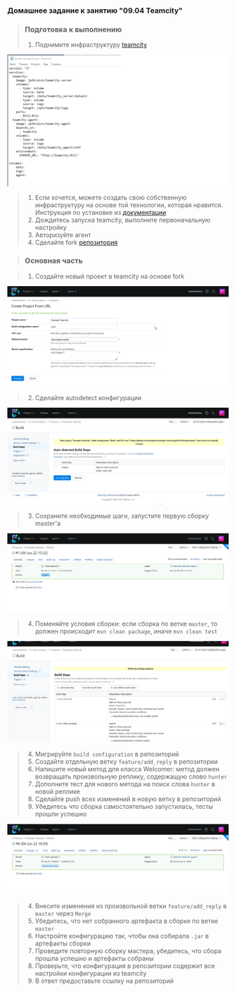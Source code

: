 ### Домашнее задание к занятию "09.04 Teamcity"

> ### Подготовка к выполнению
>
> 1. Поднимите инфраструктуру [teamcity](https://github.com/netology-code/mnt-homeworks/blob/master/09-ci-04-teamcity/teamcity/docker-compose.yml)

![Teamcity_0.png](https://github.com/tsteplova/devops-netology/blob/fix/Teamcity_0.png?raw=true)

> 1. Если хочется, можете создать свою собственную инфраструктуру на  основе той технологии, которая нравится. Инструкция по установке из [документации](https://www.jetbrains.com/help/teamcity/installing-and-configuring-the-teamcity-server.html)
> 2. Дождитесь запуска teamcity, выполните первоначальную настройку
> 3. Авторизуйте агент
> 4. Сделайте fork [репозитория](https://github.com/aragastmatb/example-teamcity)

> ### Основная часть

>1. Создайте новый проект в teamcity на основе fork

![Teamcity_1.png](https://github.com/tsteplova/devops-netology/blob/fix/Teamcity_1.png?raw=true)

>2. Сделайте autodetect конфигурации

![Teamcity_2.png](https://github.com/tsteplova/devops-netology/blob/fix/Teamcity_2.png?raw=true)

>3. Сохраните необходимые шаги, запустите первую сборку master'a

![Teamcity_3.png](https://github.com/tsteplova/devops-netology/blob/fix/Teamcity_3.png?raw=true)

> 4. Поменяйте условия сборки: если сборка по ветке `master`, то должен происходит `mvn clean package`, иначе `mvn clean test`

![Teamcity_4.png](https://github.com/tsteplova/devops-netology/blob/fix/Teamcity_4.png?raw=true)

> 4. Мигрируйте `build configuration` в репозиторий
>5. Создайте отдельную ветку `feature/add_reply` в репозитории
> 6. Напишите новый метод для класса Welcomer: метод должен возвращать произвольную реплику, содержащую слово `hunter`
>7. Дополните тест для нового метода на поиск слова `hunter` в новой реплике
> 8. Сделайте push всех изменений в новую ветку в репозиторий
>9. Убедитесь что сборка самостоятельно запустилась, тесты прошли успешно

![Teamcity_5.png](https://github.com/tsteplova/devops-netology/blob/fix/Teamcity_5.png?raw=true)

> 4. Внесите изменения из произвольной ветки `feature/add_reply` в `master` через `Merge`
>5. Убедитесь, что нет собранного артефакта в сборке по ветке `master`
> 6. Настройте конфигурацию так, чтобы она собирала `.jar` в артефакты сборки
>7. Проведите повторную сборку мастера, убедитесь, что сбора прошла успешно и артефакты собраны
> 8. Проверьте, что конфигурация в репозитории содержит все настройки конфигурации из teamcity
>16. В ответ предоставьте ссылку на репозиторий

